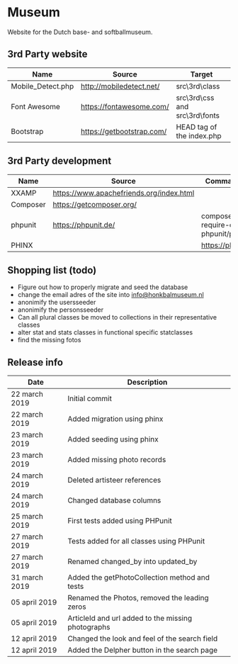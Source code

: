 # Museum
Website for the Dutch base- and softballmuseum.

## 3rd Party website 

| Name | Source | Target |
|-|-|-|
| Mobile_Detect.php | http://mobiledetect.net/ | src\3rd\class |
| Font Awesome | https://fontawesome.com/ | src\3rd\css and src\3rd\fonts |
| Bootstrap | https://getbootstrap.com/ | HEAD tag of the index.php |

## 3rd Party development

| Name | Source | Command line | 
|-|-|-|
| XXAMP | https://www.apachefriends.org/index.html | |
| Composer | https://getcomposer.org/ | |
| phpunit | https://phpunit.de/ | composer require-dev phpunit/phpunit |
| PHINX | | https://phinx.org/ | composer require robmorgan/phinx |

## Shopping list (todo)

* Figure out how to properly migrate and seed the database 
* change the email adres of the site into info@honkbalmuseum.nl
* anonimify the usersseeder 
* anonimify the personsseeder
* Can all plural classes be moved to collections in their representative classes
* alter stat and stats classes in functional specific statclasses 
* find the missing fotos

## Release info
| Date | Description |
|-|-|
| 22 march 2019 | Initial commit |
| 22 march 2019 | Added migration using phinx |
| 23 march 2019 | Added seeding using phinx |
| 23 march 2019 | Added missing photo records |
| 24 march 2019 | Deleted artisteer references |
| 24 march 2019 | Changed database columns |
| 25 march 2019 | First tests added using PHPunit |
| 27 march 2019 | Tests added for all classes using PHPunit |
| 27 march 2019 | Renamed changed_by into updated_by |
| 31 march 2019 | Added the getPhotoCollection method and tests |
| 05 april 2019 | Renamed the Photos, removed the leading zeros |
| 05 april 2019 | ArticleId and url added to the missing photographs |
| 12 april 2019 | Changed the look and feel of the search field |
| 12 april 2019 | Added the Delpher button in the search page |
